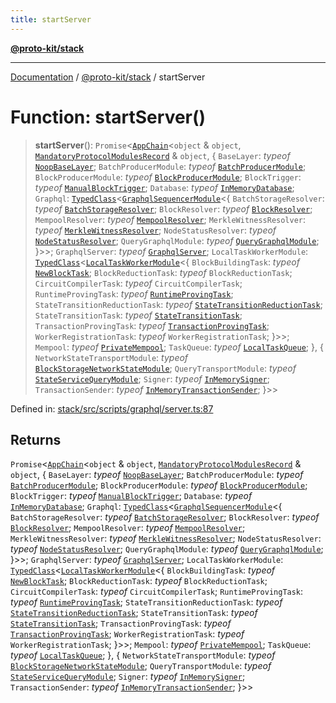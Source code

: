 ```yaml
---
title: startServer
---
```


[**@proto-kit/stack**](../README.md)

***

[Documentation](../../../README.md) / [@proto-kit/stack](../README.md) / startServer

# Function: startServer()

> **startServer**(): `Promise`\<[`AppChain`](../../sdk/classes/AppChain.md)\<`object` & `object`, [`MandatoryProtocolModulesRecord`](../../protocol/type-aliases/MandatoryProtocolModulesRecord.md) & `object`, \{ `BaseLayer`: *typeof* [`NoopBaseLayer`](../../sequencer/classes/NoopBaseLayer.md); `BatchProducerModule`: *typeof* [`BatchProducerModule`](../../sequencer/classes/BatchProducerModule.md); `BlockProducerModule`: *typeof* [`BlockProducerModule`](../../sequencer/classes/BlockProducerModule.md); `BlockTrigger`: *typeof* [`ManualBlockTrigger`](../../sequencer/classes/ManualBlockTrigger.md); `Database`: *typeof* [`InMemoryDatabase`](../../sequencer/classes/InMemoryDatabase.md); `Graphql`: [`TypedClass`](../../common/type-aliases/TypedClass.md)\<[`GraphqlSequencerModule`](../../api/classes/GraphqlSequencerModule.md)\<\{ `BatchStorageResolver`: *typeof* [`BatchStorageResolver`](../../api/classes/BatchStorageResolver.md); `BlockResolver`: *typeof* [`BlockResolver`](../../api/classes/BlockResolver.md); `MempoolResolver`: *typeof* [`MempoolResolver`](../../api/classes/MempoolResolver.md); `MerkleWitnessResolver`: *typeof* [`MerkleWitnessResolver`](../../api/classes/MerkleWitnessResolver.md); `NodeStatusResolver`: *typeof* [`NodeStatusResolver`](../../api/classes/NodeStatusResolver.md); `QueryGraphqlModule`: *typeof* [`QueryGraphqlModule`](../../api/classes/QueryGraphqlModule.md); \}\>\>; `GraphqlServer`: *typeof* [`GraphqlServer`](../../api/classes/GraphqlServer.md); `LocalTaskWorkerModule`: [`TypedClass`](../../common/type-aliases/TypedClass.md)\<[`LocalTaskWorkerModule`](../../sequencer/classes/LocalTaskWorkerModule.md)\<\{ `BlockBuildingTask`: *typeof* [`NewBlockTask`](../../sequencer/classes/NewBlockTask.md); `BlockReductionTask`: *typeof* `BlockReductionTask`; `CircuitCompilerTask`: *typeof* `CircuitCompilerTask`; `RuntimeProvingTask`: *typeof* [`RuntimeProvingTask`](../../sequencer/classes/RuntimeProvingTask.md); `StateTransitionReductionTask`: *typeof* [`StateTransitionReductionTask`](../../sequencer/classes/StateTransitionReductionTask.md); `StateTransitionTask`: *typeof* [`StateTransitionTask`](../../sequencer/classes/StateTransitionTask.md); `TransactionProvingTask`: *typeof* [`TransactionProvingTask`](../../sequencer/classes/TransactionProvingTask.md); `WorkerRegistrationTask`: *typeof* `WorkerRegistrationTask`; \}\>\>; `Mempool`: *typeof* [`PrivateMempool`](../../sequencer/classes/PrivateMempool.md); `TaskQueue`: *typeof* [`LocalTaskQueue`](../../sequencer/classes/LocalTaskQueue.md); \}, \{ `NetworkStateTransportModule`: *typeof* [`BlockStorageNetworkStateModule`](../../sdk/classes/BlockStorageNetworkStateModule.md); `QueryTransportModule`: *typeof* [`StateServiceQueryModule`](../../sdk/classes/StateServiceQueryModule.md); `Signer`: *typeof* [`InMemorySigner`](../../sdk/classes/InMemorySigner.md); `TransactionSender`: *typeof* [`InMemoryTransactionSender`](../../sdk/classes/InMemoryTransactionSender.md); \}\>\>

Defined in: [stack/src/scripts/graphql/server.ts:87](https://github.com/proto-kit/framework/blob/28efa802e3737fc3b77339148b307ef7246f3ef1/packages/stack/src/scripts/graphql/server.ts#L87)

## Returns

`Promise`\<[`AppChain`](../../sdk/classes/AppChain.md)\<`object` & `object`, [`MandatoryProtocolModulesRecord`](../../protocol/type-aliases/MandatoryProtocolModulesRecord.md) & `object`, \{ `BaseLayer`: *typeof* [`NoopBaseLayer`](../../sequencer/classes/NoopBaseLayer.md); `BatchProducerModule`: *typeof* [`BatchProducerModule`](../../sequencer/classes/BatchProducerModule.md); `BlockProducerModule`: *typeof* [`BlockProducerModule`](../../sequencer/classes/BlockProducerModule.md); `BlockTrigger`: *typeof* [`ManualBlockTrigger`](../../sequencer/classes/ManualBlockTrigger.md); `Database`: *typeof* [`InMemoryDatabase`](../../sequencer/classes/InMemoryDatabase.md); `Graphql`: [`TypedClass`](../../common/type-aliases/TypedClass.md)\<[`GraphqlSequencerModule`](../../api/classes/GraphqlSequencerModule.md)\<\{ `BatchStorageResolver`: *typeof* [`BatchStorageResolver`](../../api/classes/BatchStorageResolver.md); `BlockResolver`: *typeof* [`BlockResolver`](../../api/classes/BlockResolver.md); `MempoolResolver`: *typeof* [`MempoolResolver`](../../api/classes/MempoolResolver.md); `MerkleWitnessResolver`: *typeof* [`MerkleWitnessResolver`](../../api/classes/MerkleWitnessResolver.md); `NodeStatusResolver`: *typeof* [`NodeStatusResolver`](../../api/classes/NodeStatusResolver.md); `QueryGraphqlModule`: *typeof* [`QueryGraphqlModule`](../../api/classes/QueryGraphqlModule.md); \}\>\>; `GraphqlServer`: *typeof* [`GraphqlServer`](../../api/classes/GraphqlServer.md); `LocalTaskWorkerModule`: [`TypedClass`](../../common/type-aliases/TypedClass.md)\<[`LocalTaskWorkerModule`](../../sequencer/classes/LocalTaskWorkerModule.md)\<\{ `BlockBuildingTask`: *typeof* [`NewBlockTask`](../../sequencer/classes/NewBlockTask.md); `BlockReductionTask`: *typeof* `BlockReductionTask`; `CircuitCompilerTask`: *typeof* `CircuitCompilerTask`; `RuntimeProvingTask`: *typeof* [`RuntimeProvingTask`](../../sequencer/classes/RuntimeProvingTask.md); `StateTransitionReductionTask`: *typeof* [`StateTransitionReductionTask`](../../sequencer/classes/StateTransitionReductionTask.md); `StateTransitionTask`: *typeof* [`StateTransitionTask`](../../sequencer/classes/StateTransitionTask.md); `TransactionProvingTask`: *typeof* [`TransactionProvingTask`](../../sequencer/classes/TransactionProvingTask.md); `WorkerRegistrationTask`: *typeof* `WorkerRegistrationTask`; \}\>\>; `Mempool`: *typeof* [`PrivateMempool`](../../sequencer/classes/PrivateMempool.md); `TaskQueue`: *typeof* [`LocalTaskQueue`](../../sequencer/classes/LocalTaskQueue.md); \}, \{ `NetworkStateTransportModule`: *typeof* [`BlockStorageNetworkStateModule`](../../sdk/classes/BlockStorageNetworkStateModule.md); `QueryTransportModule`: *typeof* [`StateServiceQueryModule`](../../sdk/classes/StateServiceQueryModule.md); `Signer`: *typeof* [`InMemorySigner`](../../sdk/classes/InMemorySigner.md); `TransactionSender`: *typeof* [`InMemoryTransactionSender`](../../sdk/classes/InMemoryTransactionSender.md); \}\>\>
